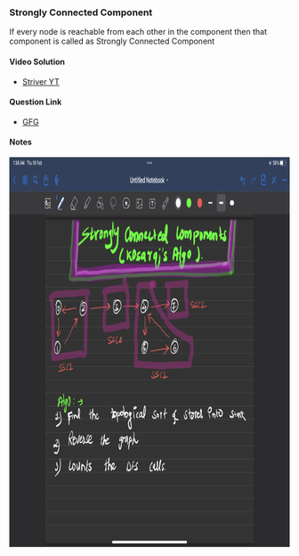 ### Strongly Connected Component
If every node is reachable from each other in the component then that component is called as Strongly Connected Component

#### Video Solution
- [Striver YT](https://www.youtube.com/watch?v=R6uoSjZ2imo&list=PLgUwDviBIf0oE3gA41TKO2H5bHpPd7fzn&index=55&ab_channel=takeUforward)

#### Question Link
- [GFG](https://practice.geeksforgeeks.org/problems/strongly-connected-components-kosarajus-algo/1)

#### Notes
<img src="Kosaraju algo.png" alt="" width="700" height="700">
